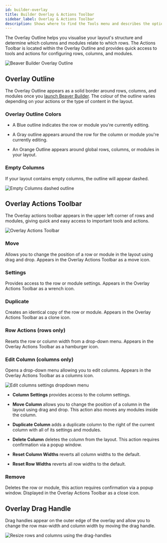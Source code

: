```yaml
---
id: builder-overlay
title: Builder Overlay & Actions Toolbar
sidebar_label: Overlay & Actions Toolbar
description: Shows where to find the Tools menu and describes the options there.
---
```


The Overlay Outline helps you visualise your layout's structure and determine which columns and modules relate to which rows. The Actions Toolbar is located within the Overlay Outline and provides quick access to tools and actions for configuring rows, columns, and modules.

![Beaver Builder Overlay Outline](/img/beaver-builder/user-interface--builder-overlay--1.jpg)

## Overlay Outline

The Overlay Outline appears as a solid border around rows, columns, and modules once you [launch Beaver Builder](getting-started/bb-editor-basics/launch-builder.md). The colour of the outline varies depending on your actions or the type of content in the layout. 

### Overlay Outline Colors

* A Blue outline indicates the row or module you're currently editing.

* A Gray outline appears around the row for the column or module you're currently editing.

* An Orange Outline appears around global rows, columns, or modules in your layout.

### Empty Columns

If your layout contains empty columns, the outline will appear dashed.

![Empty Columns dashed outline](/img/beaver-builder/user-interface--builder-overlay--2.jpg)


## Overlay Actions Toolbar

The Overlay actions toolbar appears in the upper left corner of rows and modules, giving quick and easy access to important tools and actions.

![Overlay Actions Toolbar](/img/beaver-builder/user-interface--builder-overlay--3.jpg)

### Move

Allows you to change the position of a row or module in the layout using drag and drop. Appears in the Overlay Actions Toolbar as a move <i className="fas fa-arrows-alt"></i> icon.

### Settings

Provides access to the row or module settings. Appears in the Overlay Actions Toolbar as a wrench <i className="fas fa-wrench"></i> icon.

### Duplicate

Creates an identical copy of the row or module. Appears in the Overlay Actions Toolbar as a clone <i className="fas fa-clone"></i> icon.

### Row Actions (rows only)

Resets the row or column width from a drop-down menu. Appears in the Overlay Actions Toolbar as a hamburger <i className="fas fa-bars"></i> icon.

### Edit Column (columns only)

Opens a drop-down menu allowing you to edit columns. Appears in the Overlay Actions Toolbar as a columns <i className="fas fa-columns"></i> icon.  

![Edit columns settings dropdown menu](/img/beaver-builder/user-interface--builder-overlay--4.jpg)
  
* **Column Settings** provides access to the column settings.

* **Move Column** allows you to change the position of a column in the layout using drag and drop. This action also moves any modules inside the column.

* **Duplicate Column** adds a duplicate column to the right of the current column with all of its settings and modules.

* **Delete Column** deletes the column from the layout. This action requires confirmation via a popup window.

* **Reset Column Widths** reverts all column widths to the default.

* **Reset Row Widths** reverts all row widths to the default.

### Remove

Deletes the row or module, this action requires confirmation via a popup window. Displayed in the Overlay Actions Toolbar as a close <i className="fas fa-times"></i> icon.

## Overlay Drag Handle

Drag handles appear on the outer edge of the overlay and allow you to change the row max-width and column width by moving the drag handle.

![Resize rows and columns using the drag-handles](/img/beaver-builder/user-interface--builder-overlay--5.jpg)
